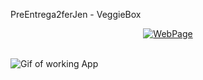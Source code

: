 PreEntrega2ferJen - VeggieBox
<br>

<div align="center" style="backgroud:white">

[![WebPage][1.2]][1]

[1.2]: https://res.cloudinary.com/ferjen/image/upload/v1670109429/veggieBox/img/logo/vb-logo_ds51mw.png
[1]: https://github.com/ferjencoder/veggieBox.git

</div>

<br>
<img align='center' src='./VeggieBox.gif' alt='Gif of working App'>
